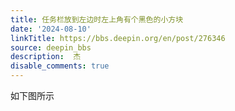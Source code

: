 ```yaml
---
title: 任务栏放到左边时左上角有个黑色的小方块
date: '2024-08-10'
linkTitle: https://bbs.deepin.org/en/post/276346
source: deepin_bbs
description:  杰 
disable_comments: true
---
```

如下图所示
